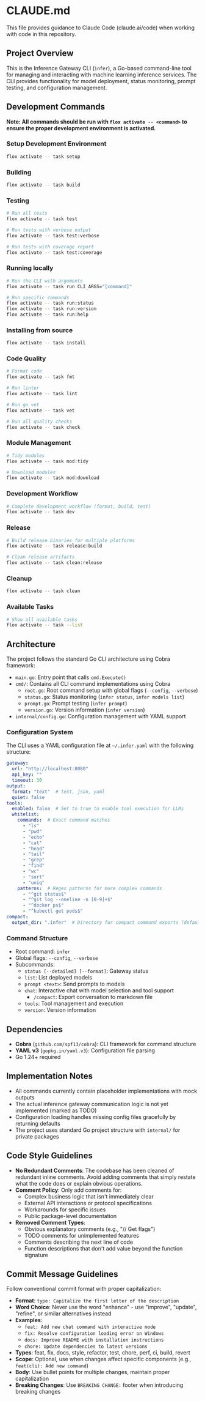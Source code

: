 # CLAUDE.md

This file provides guidance to Claude Code (claude.ai/code) when working with code in this repository.

## Project Overview

This is the Inference Gateway CLI (`infer`), a Go-based command-line tool for managing and interacting with machine learning inference services. The CLI provides functionality for model deployment, status monitoring, prompt testing, and configuration management.

## Development Commands

**Note: All commands should be run with `flox activate -- <command>` to ensure the proper development environment is activated.**

### Setup Development Environment
```bash
flox activate -- task setup
```

### Building
```bash
flox activate -- task build
```

### Testing
```bash
# Run all tests
flox activate -- task test

# Run tests with verbose output
flox activate -- task test:verbose

# Run tests with coverage report
flox activate -- task test:coverage
```

### Running locally
```bash
# Run the CLI with arguments
flox activate -- task run CLI_ARGS="[command]"

# Run specific commands
flox activate -- task run:status
flox activate -- task run:version
flox activate -- task run:help
```

### Installing from source
```bash
flox activate -- task install
```

### Code Quality
```bash
# Format code
flox activate -- task fmt

# Run linter
flox activate -- task lint

# Run go vet
flox activate -- task vet

# Run all quality checks
flox activate -- task check
```

### Module Management
```bash
# Tidy modules
flox activate -- task mod:tidy

# Download modules
flox activate -- task mod:download
```

### Development Workflow
```bash
# Complete development workflow (format, build, test)
flox activate -- task dev
```

### Release
```bash
# Build release binaries for multiple platforms
flox activate -- task release:build

# Clean release artifacts
flox activate -- task clean:release
```

### Cleanup
```bash
flox activate -- task clean
```

### Available Tasks
```bash
# Show all available tasks
flox activate -- task --list
```

## Architecture

The project follows the standard Go CLI architecture using Cobra framework:

- `main.go`: Entry point that calls `cmd.Execute()`
- `cmd/`: Contains all CLI command implementations using Cobra
  - `root.go`: Root command setup with global flags (`--config`, `--verbose`)
  - `status.go`: Status monitoring (`infer status`, `infer models list`)
  - `prompt.go`: Prompt testing (`infer prompt`)
  - `version.go`: Version information (`infer version`)
- `internal/config.go`: Configuration management with YAML support

### Configuration System
The CLI uses a YAML configuration file at `~/.infer.yaml` with the following structure:
```yaml
gateway:
  url: "http://localhost:8080"
  api_key: ""
  timeout: 30
output:
  format: "text"  # text, json, yaml
  quiet: false
tools:
  enabled: false  # Set to true to enable tool execution for LLMs
  whitelist:
    commands:  # Exact command matches
      - "ls"
      - "pwd"
      - "echo"
      - "cat"
      - "head"
      - "tail"
      - "grep"
      - "find"
      - "wc"
      - "sort"
      - "uniq"
    patterns:  # Regex patterns for more complex commands
      - "^git status$"
      - "^git log --oneline -n [0-9]+$"
      - "^docker ps$"
      - "^kubectl get pods$"
compact:
  output_dir: ".infer"  # Directory for compact command exports (default: project root/.infer)
```

### Command Structure
- Root command: `infer`
- Global flags: `--config`, `--verbose`
- Subcommands:
  - `status [--detailed] [--format]`: Gateway status
  - `list`: List deployed models
  - `prompt <text>`: Send prompts to models
  - `chat`: Interactive chat with model selection and tool support
    - `/compact`: Export conversation to markdown file
  - `tools`: Tool management and execution
  - `version`: Version information

## Dependencies

- **Cobra** (`github.com/spf13/cobra`): CLI framework for command structure
- **YAML v3** (`gopkg.in/yaml.v3`): Configuration file parsing
- Go 1.24+ required

## Implementation Notes

- All commands currently contain placeholder implementations with mock outputs
- The actual inference gateway communication logic is not yet implemented (marked as TODO)
- Configuration loading handles missing config files gracefully by returning defaults
- The project uses standard Go project structure with `internal/` for private packages

## Code Style Guidelines

- **No Redundant Comments**: The codebase has been cleaned of redundant inline comments. Avoid adding comments that simply restate what the code does or explain obvious operations.
- **Comment Policy**: Only add comments for:
  - Complex business logic that isn't immediately clear
  - External API interactions or protocol specifications
  - Workarounds for specific issues
  - Public package-level documentation
- **Removed Comment Types**:
  - Obvious explanatory comments (e.g., "// Get flags")
  - TODO comments for unimplemented features
  - Comments describing the next line of code
  - Function descriptions that don't add value beyond the function signature

## Commit Message Guidelines

Follow conventional commit format with proper capitalization:

- **Format**: `type: Capitalize the first letter of the description`
- **Word Choice**: Never use the word "enhance" - use "improve", "update", "refine", or similar alternatives instead
- **Examples**:
  - `feat: Add new chat command with interactive mode`
  - `fix: Resolve configuration loading error on Windows`
  - `docs: Improve README with installation instructions`
  - `chore: Update dependencies to latest versions`
- **Types**: feat, fix, docs, style, refactor, test, chore, perf, ci, build, revert
- **Scope**: Optional, use when changes affect specific components (e.g., `feat(cli): Add new command`)
- **Body**: Use bullet points for multiple changes, maintain proper capitalization
- **Breaking Changes**: Use `BREAKING CHANGE:` footer when introducing breaking changes
